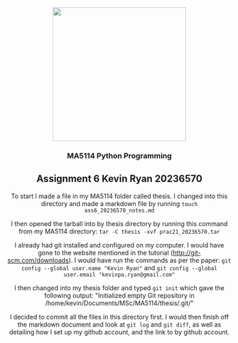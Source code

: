 <center>
<center>
<img src="http://www.nuigalway.ie/dream/images/NUI_Galway_BrandMark_A.jpg" width="300">
</center>

    
### MA5114 Python Programming


## Assignment 6 Kevin Ryan 20236570
    
To start I made a file in my MA5114 folder called thesis. I changed into this directory and made a markdown file by running `touch ass6_20236570_notes.md`
    
I then opened the tarball into by thesis directory by running this command from my MA5114 directory: `tar -C thesis -xvf prac21_20236570.tar`
    
I already had git installed and configured on my computer. I would have gone to the website mentioned in the tutorial (http://git-scm.com/downloads). 
I would have run the commands as per the paper: `git config --global user.name "Kevin Ryan"` and  `git config --global user.email "kevinpa.ryan@gmail.com"` 
    
I then changed into my thesis folder and typed `git init` which gave the following output: "Initialized empty Git repository in /home/kevin/Documents/MSc/MA5114/thesis/.git/"
    
I decided to commit all the files in this directory first. I would then finish off the markdown document and look at <code>git log</code> and <code>git diff</code>, as
well as detailing how I set up my github account, and the link to by github account. 
    
    